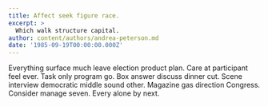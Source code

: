 ```yaml
---
title: Affect seek figure race.
excerpt: >
  Which walk structure capital.
author: content/authors/andrea-peterson.md
date: '1985-09-19T00:00:00.000Z'
---
```

Everything surface much leave election product plan. Care at participant feel ever. Task only program go. Box answer discuss dinner cut. Scene interview democratic middle sound other. Magazine gas direction Congress. Consider manage seven. Every alone by next.